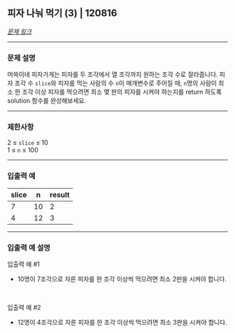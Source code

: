 ## 피자 나눠 먹기 (3) | 120816
[*문제 링크*](https://school.programmers.co.kr/learn/courses/30/lessons/120816 "피자 나눠 먹기 (3) 문제 링크")
___

### 문제 설명
머쓱이네 피자가게는 피자를 두 조각에서 열 조각까지 원하는 조각 수로 잘라줍니다. 피자 조각 수 `slice`와 피자를 먹는 사람의 수 `n`이 매개변수로 주어질 때, `n`명의 사람이 최소 한 조각 이상 피자를 먹으려면 최소 몇 판의 피자를 시켜야 하는지를 return 하도록 solution 함수를 완성해보세요.
___

### 제한사항
2 ≤ `slice` ≤ 10
<br>
1 ≤ `n` ≤ 100
___

### 입출력 예
slice|n|result
---|---|---
7|10|2
4|12|3
___

### 입출력 예 설명
입출력 예 #1
<br>
*  10명이 7조각으로 자른 피자를 한 조각 이상씩 먹으려면 최소 2판을 시켜야 합니다.

<br>

입출력 예 #2
<br>
*  12명이 4조각으로 자른 피자를 한 조각 이상씩 먹으려면 최소 3판을 시켜야 합니다.